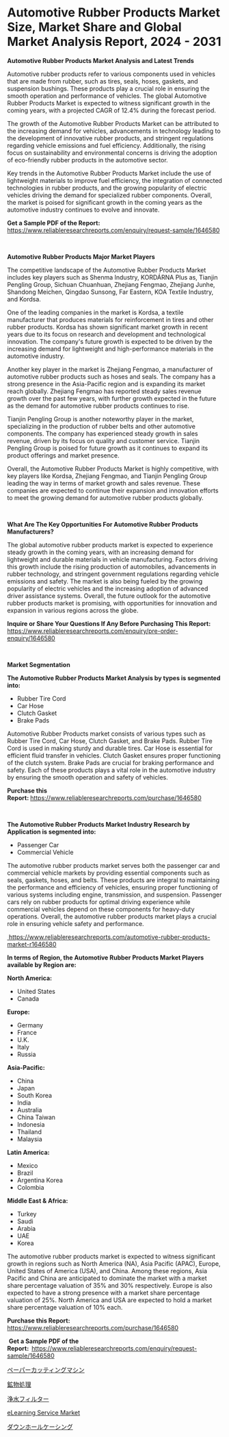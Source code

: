 <p><h1>Automotive Rubber Products Market Size, Market Share and Global Market Analysis Report, 2024 - 2031</h1></p><p><strong>Automotive Rubber Products Market Analysis and Latest Trends</strong></p>
<p><p>Automotive rubber products refer to various components used in vehicles that are made from rubber, such as tires, seals, hoses, gaskets, and suspension bushings. These products play a crucial role in ensuring the smooth operation and performance of vehicles. The global Automotive Rubber Products Market is expected to witness significant growth in the coming years, with a projected CAGR of 12.4% during the forecast period.</p><p>The growth of the Automotive Rubber Products Market can be attributed to the increasing demand for vehicles, advancements in technology leading to the development of innovative rubber products, and stringent regulations regarding vehicle emissions and fuel efficiency. Additionally, the rising focus on sustainability and environmental concerns is driving the adoption of eco-friendly rubber products in the automotive sector.</p><p>Key trends in the Automotive Rubber Products Market include the use of lightweight materials to improve fuel efficiency, the integration of connected technologies in rubber products, and the growing popularity of electric vehicles driving the demand for specialized rubber components. Overall, the market is poised for significant growth in the coming years as the automotive industry continues to evolve and innovate.</p></p>
<p><strong>Get a Sample PDF of the Report:&nbsp;</strong> <a href="https://www.reliableresearchreports.com/enquiry/request-sample/1646580">https://www.reliableresearchreports.com/enquiry/request-sample/1646580</a></p>
<p>&nbsp;</p>
<p><strong>Automotive Rubber Products Major Market Players</strong></p>
<p><p>The competitive landscape of the Automotive Rubber Products Market includes key players such as Shenma Industry, KORDÁRNA Plus as, Tianjin Pengling Group, Sichuan Chuanhuan, Zhejiang Fengmao, Zhejiang Junhe, Shandong Meichen, Qingdao Sunsong, Far Eastern, KOA Textile Industry, and Kordsa. </p><p>One of the leading companies in the market is Kordsa, a textile manufacturer that produces materials for reinforcement in tires and other rubber products. Kordsa has shown significant market growth in recent years due to its focus on research and development and technological innovation. The company's future growth is expected to be driven by the increasing demand for lightweight and high-performance materials in the automotive industry.</p><p>Another key player in the market is Zhejiang Fengmao, a manufacturer of automotive rubber products such as hoses and seals. The company has a strong presence in the Asia-Pacific region and is expanding its market reach globally. Zhejiang Fengmao has reported steady sales revenue growth over the past few years, with further growth expected in the future as the demand for automotive rubber products continues to rise.</p><p>Tianjin Pengling Group is another noteworthy player in the market, specializing in the production of rubber belts and other automotive components. The company has experienced steady growth in sales revenue, driven by its focus on quality and customer service. Tianjin Pengling Group is poised for future growth as it continues to expand its product offerings and market presence.</p><p>Overall, the Automotive Rubber Products Market is highly competitive, with key players like Kordsa, Zhejiang Fengmao, and Tianjin Pengling Group leading the way in terms of market growth and sales revenue. These companies are expected to continue their expansion and innovation efforts to meet the growing demand for automotive rubber products globally.</p></p>
<p>&nbsp;</p>
<p><strong>What Are The Key Opportunities For Automotive Rubber Products Manufacturers?</strong></p>
<p><p>The global automotive rubber products market is expected to experience steady growth in the coming years, with an increasing demand for lightweight and durable materials in vehicle manufacturing. Factors driving this growth include the rising production of automobiles, advancements in rubber technology, and stringent government regulations regarding vehicle emissions and safety. The market is also being fueled by the growing popularity of electric vehicles and the increasing adoption of advanced driver assistance systems. Overall, the future outlook for the automotive rubber products market is promising, with opportunities for innovation and expansion in various regions across the globe.</p></p>
<p><strong>Inquire or Share Your Questions If Any Before Purchasing This Report:</strong> <a href="https://www.reliableresearchreports.com/enquiry/pre-order-enquiry/1646580">https://www.reliableresearchreports.com/enquiry/pre-order-enquiry/1646580</a></p>
<p>&nbsp;</p>
<p><strong>Market Segmentation</strong></p>
<p><strong>The Automotive Rubber Products Market Analysis by types is segmented into:</strong></p>
<p><ul><li>Rubber Tire Cord</li><li>Car Hose</li><li>Clutch Gasket</li><li>Brake Pads</li></ul></p>
<p><p>Automotive Rubber Products market consists of various types such as Rubber Tire Cord, Car Hose, Clutch Gasket, and Brake Pads. Rubber Tire Cord is used in making sturdy and durable tires. Car Hose is essential for efficient fluid transfer in vehicles. Clutch Gasket ensures proper functioning of the clutch system. Brake Pads are crucial for braking performance and safety. Each of these products plays a vital role in the automotive industry by ensuring the smooth operation and safety of vehicles.</p></p>
<p><strong>Purchase this Report:&nbsp;</strong><a href="https://www.reliableresearchreports.com/purchase/1646580">https://www.reliableresearchreports.com/purchase/1646580</a></p>
<p>&nbsp;</p>
<p><strong>The Automotive Rubber Products Market Industry Research by Application is segmented into:</strong></p>
<p><ul><li>Passenger Car</li><li>Commercial Vehicle</li></ul></p>
<p><p>The automotive rubber products market serves both the passenger car and commercial vehicle markets by providing essential components such as seals, gaskets, hoses, and belts. These products are integral to maintaining the performance and efficiency of vehicles, ensuring proper functioning of various systems including engine, transmission, and suspension. Passenger cars rely on rubber products for optimal driving experience while commercial vehicles depend on these components for heavy-duty operations. Overall, the automotive rubber products market plays a crucial role in ensuring vehicle safety and performance.</p></p>
<p><a href="https://www.reliableresearchreports.com/automotive-rubber-products-market-r1646580">&nbsp;https://www.reliableresearchreports.com/automotive-rubber-products-market-r1646580</a></p>
<p><strong>In terms of Region, the Automotive Rubber Products Market Players available by Region are:</strong></p>
<p>
    <p> <strong> North America: </strong>
        <ul>
            <li>United States</li>
            <li>Canada</li>
        </ul>
        </p> 
    <p> <strong> Europe: </strong>
        <ul>
            <li>Germany</li>
            <li>France</li>
            <li>U.K.</li>
            <li>Italy</li>
            <li>Russia</li>
        </ul>
        </p> 
    <p> <strong> Asia-Pacific: </strong>
        <ul>
            <li>China</li>
            <li>Japan</li>
            <li>South Korea</li>
            <li>India</li>
            <li>Australia</li>
            <li>China Taiwan</li>
            <li>Indonesia</li>
            <li>Thailand</li>
            <li>Malaysia</li>
        </ul>
        </p> 
    <p> <strong> Latin America: </strong>
        <ul>
            <li>Mexico</li>
            <li>Brazil</li>
            <li>Argentina Korea</li>
            <li>Colombia</li>
        </ul>
        </p> 
    <p> <strong> Middle East & Africa: </strong>
        <ul>
            <li>Turkey</li>
            <li>Saudi</li>
            <li>Arabia</li>
            <li>UAE</li>
            <li>Korea</li>
        </ul>
    </p>
    </p>
<p><p>The automotive rubber products market is expected to witness significant growth in regions such as North America (NA), Asia Pacific (APAC), Europe, United States of America (USA), and China. Among these regions, Asia Pacific and China are anticipated to dominate the market with a market share percentage valuation of 35% and 30% respectively. Europe is also expected to have a strong presence with a market share percentage valuation of 25%. North America and USA are expected to hold a market share percentage valuation of 10% each.</p></p>
<p><strong>Purchase this Report: </strong><a href="https://www.reliableresearchreports.com/purchase/1646580">https://www.reliableresearchreports.com/purchase/1646580</a></p>
<p>&nbsp;<strong>Get a Sample PDF of the Report:&nbsp;&nbsp;</strong><a href="https://www.reliableresearchreports.com/enquiry/request-sample/1646580">https://www.reliableresearchreports.com/enquiry/request-sample/1646580</a></p>
<p><strong></strong></p>
<p><p><a href="https://github.com/klon646/Market-Research-Report-List-1/blob/main/487639660665.md">ペーパーカッティングマシン</a></p><p><a href="https://github.com/EstaSprer20231/Market-Research-Report-List-1/blob/main/553794960664.md">鉱物処理</a></p><p><a href="https://medium.com/@jaremington56/2024%E5%B9%B4%E3%81%8B%E3%82%892031%E5%B9%B4%E3%81%BE%E3%81%A7%E3%81%AE%E6%9C%9F%E9%96%93%E3%81%AB%E4%BA%88%E6%B8%AC%E3%81%95%E3%82%8C%E3%82%8B%E6%B0%B4%E6%B5%84%E5%8C%96%E3%83%95%E3%82%A3%E3%83%AB%E3%82%BF%E3%83%BC%E5%B8%82%E5%A0%B4%E5%88%86%E6%9E%90%E3%81%A8%E3%82%B5%E3%82%A4%E3%82%BA-9b45b985ab58">浄水フィルター</a></p><p><a href="https://github.com/brentleyjimmiealvaradoz4l1rea/Market-Research-Report-List-2/blob/main/elearning-service-market.md">eLearning Service Market</a></p><p><a href="https://medium.com/@redsalmon1949/%E3%83%80%E3%82%A6%E3%83%B3%E3%83%9B%E3%83%BC%E3%83%AB%E3%82%AB%E3%82%B7%E3%83%B3%E3%82%B0%E5%B8%82%E5%A0%B4-%E5%B8%82%E5%A0%B4cagr-%E5%B8%82%E5%A0%B4%E3%83%88%E3%83%AC%E3%83%B3%E3%83%89-%E3%81%8A%E3%82%88%E3%81%B3%E6%88%90%E9%95%B7%E6%88%A6%E7%95%A5%E3%81%AB%E3%81%A4%E3%81%84%E3%81%A6%E3%81%AE%E6%B4%9E%E5%AF%9F-6196d2396e24">ダウンホールケーシング</a></p></p>